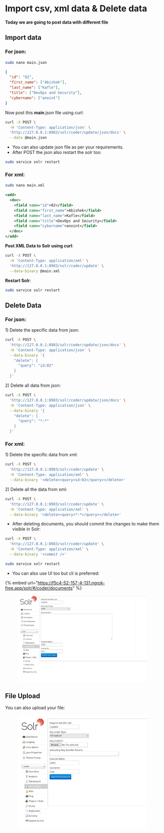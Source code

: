# Import csv, xml data & Delete data

**Today we are going to post data with different file**&#x20;

## Import data

### For json:&#x20;

```bash
sudo nano main.json
```

```json
{
  "id": "02",
  "first_name": ["Abishek"],
  "last_name": ["Kafle"],
  "title": ["DevOps and Security"],
  "cybername": ["anoint"]
}

```

Now post this **main**.json file using curl:

```bash
curl -X POST \
  -H 'Content-Type: application/json' \
  'http://127.0.0.1:8983/solr/coder/update/json/docs' \
  --data @main.json

```

* You can also update json file as per your requirements.
* After POST the json also restart the solr too:&#x20;

```bash
sudo service solr restart
```

### For xml:

```bash
sudo nano main.xml
```

```xml
<add>
  <doc>
    <field name="id">02</field>
    <field name="first_name">Abishek</field>
    <field name="last_name">Kafle</field>
    <field name="title">DevOps and Security</field>
    <field name="cybername">anoint</field>
  </doc>
</add>

```

**Post XML Data to Solr using curl**:

```bash
curl -X POST \
  -H 'Content-Type: application/xml' \
  'http://127.0.0.1:8983/solr/coder/update' \
  --data-binary @main.xml
```

**Restart Solr**:

```bash
sudo service solr restart
```

## Delete Data

### For json:&#x20;

1\) Delete the specific data from json:&#x20;

```bash
curl -X POST \
  'http://127.0.0.1:8983/solr/coder/update/json/docs' \
  -H 'Content-Type: application/json' \
  --data-binary '{
    "delete": {
      "query": "id:02"
    }
  }'

```

2\) Delete all data from json:&#x20;

```bash
curl -X POST \
  'http://127.0.0.1:8983/solr/coder/update/json/docs' \
  -H 'Content-Type: application/json' \
  --data-binary '{
    "delete": {
      "query": "*:*"
    }
  }'

```



### For xml:&#x20;

1\) Delete the specific data from xml:&#x20;

```bash
curl -X POST \
  'http://127.0.0.1:8983/solr/coder/update' \
  -H 'Content-Type: application/xml' \
  --data-binary '<delete><query>id:02</query></delete>'
```

2\) Delete all the data from xml:&#x20;

```bash
curl -X POST \
  'http://127.0.0.1:8983/solr/coder/update' \
  -H 'Content-Type: application/xml' \
  --data-binary '<delete><query>*:*</query></delete>'

```

* After deleting documents, you should commit the changes to make them visible in Solr:

```bash
curl -X POST \
  'http://127.0.0.1:8983/solr/coder/update' \
  -H 'Content-Type: application/xml' \
  --data-binary '<commit />'
```

```bash
sudo service solr restart
```

* You can also use UI too but cli is preferred:&#x20;

{% embed url="https://f5c4-52-157-4-131.ngrok-free.app/solr/#/coder/documents" %}

<div align="left"><figure><img src="../../.gitbook/assets/image (189).png" alt=""><figcaption></figcaption></figure></div>

## File Upload

You can also upload your file:&#x20;

<figure><img src="../../.gitbook/assets/image (190).png" alt=""><figcaption></figcaption></figure>
